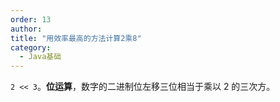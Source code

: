 ```yaml
---
order: 13
author: 
title: "用效率最高的方法计算2乘8"
category:
  - Java基础
---
```


`2 << 3`。**位运算**，数字的二进制位左移三位相当于乘以 2 的三次方。